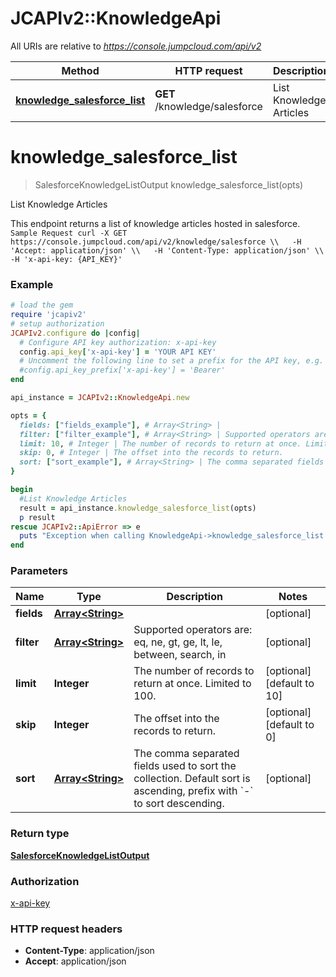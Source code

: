 # JCAPIv2::KnowledgeApi

All URIs are relative to *https://console.jumpcloud.com/api/v2*

Method | HTTP request | Description
------------- | ------------- | -------------
[**knowledge_salesforce_list**](KnowledgeApi.md#knowledge_salesforce_list) | **GET** /knowledge/salesforce | List Knowledge Articles


# **knowledge_salesforce_list**
> SalesforceKnowledgeListOutput knowledge_salesforce_list(opts)

List Knowledge Articles

This endpoint returns a list of knowledge articles hosted in salesforce.  ``` Sample Request curl -X GET https://console.jumpcloud.com/api/v2/knowledge/salesforce \\   -H 'Accept: application/json' \\   -H 'Content-Type: application/json' \\   -H 'x-api-key: {API_KEY}' ```

### Example
```ruby
# load the gem
require 'jcapiv2'
# setup authorization
JCAPIv2.configure do |config|
  # Configure API key authorization: x-api-key
  config.api_key['x-api-key'] = 'YOUR API KEY'
  # Uncomment the following line to set a prefix for the API key, e.g. 'Bearer' (defaults to nil)
  #config.api_key_prefix['x-api-key'] = 'Bearer'
end

api_instance = JCAPIv2::KnowledgeApi.new

opts = { 
  fields: ["fields_example"], # Array<String> | 
  filter: ["filter_example"], # Array<String> | Supported operators are: eq, ne, gt, ge, lt, le, between, search, in
  limit: 10, # Integer | The number of records to return at once. Limited to 100.
  skip: 0, # Integer | The offset into the records to return.
  sort: ["sort_example"], # Array<String> | The comma separated fields used to sort the collection. Default sort is ascending, prefix with `-` to sort descending. 
}

begin
  #List Knowledge Articles
  result = api_instance.knowledge_salesforce_list(opts)
  p result
rescue JCAPIv2::ApiError => e
  puts "Exception when calling KnowledgeApi->knowledge_salesforce_list: #{e}"
end
```

### Parameters

Name | Type | Description  | Notes
------------- | ------------- | ------------- | -------------
 **fields** | [**Array&lt;String&gt;**](String.md)|  | [optional] 
 **filter** | [**Array&lt;String&gt;**](String.md)| Supported operators are: eq, ne, gt, ge, lt, le, between, search, in | [optional] 
 **limit** | **Integer**| The number of records to return at once. Limited to 100. | [optional] [default to 10]
 **skip** | **Integer**| The offset into the records to return. | [optional] [default to 0]
 **sort** | [**Array&lt;String&gt;**](String.md)| The comma separated fields used to sort the collection. Default sort is ascending, prefix with &#x60;-&#x60; to sort descending.  | [optional] 

### Return type

[**SalesforceKnowledgeListOutput**](SalesforceKnowledgeListOutput.md)

### Authorization

[x-api-key](../README.md#x-api-key)

### HTTP request headers

 - **Content-Type**: application/json
 - **Accept**: application/json



